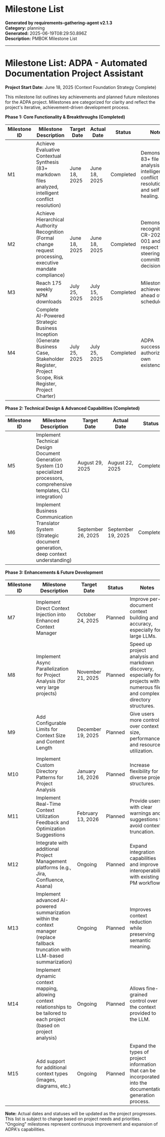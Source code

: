 # Milestone List

**Generated by requirements-gathering-agent v2.1.3**  
**Category:** planning  
**Generated:** 2025-06-19T08:29:50.896Z  
**Description:** PMBOK Milestone List

---

# Milestone List: ADPA - Automated Documentation Project Assistant

**Project Start Date:** June 18, 2025 (Context Foundation Strategy Complete)

This milestone list outlines key achievements and planned future milestones for the ADPA project.  Milestones are categorized for clarity and reflect the project's iterative, achievement-driven development process.

**Phase 1: Core Functionality & Breakthroughs (Completed)**

| Milestone ID | Milestone Description                                                                     | Target Date       | Actual Date         | Status       | Notes                                                                                |
|--------------|-----------------------------------------------------------------------------------------|--------------------|----------------------|-------------|----------------------------------------------------------------------------------------|
| M1           | Achieve Evaluative Contextual Synthesis (83+ markdown files analyzed, intelligent conflict resolution) | June 18, 2025     | June 18, 2025       | Completed    | Demonstrated 83+ file analysis, intelligent conflict resolution, and self-healing.    |
| M2           | Achieve Hierarchical Authority Recognition (Formal change request processing, executive mandate compliance) | June 18, 2025     | June 18, 2025       | Completed    | Demonstrated recognition of CR-2025-001 and respect for steering committee decisions. |
| M3           | Reach 175 weekly NPM downloads                                                            | July 25, 2025      | July 15, 2025        | Completed    | Milestone achieved ahead of schedule.                                                |
| M4           | Complete AI-Powered Strategic Business Inception (Generate Business Case, Stakeholder Register, Project Scope, Risk Register, Project Charter) | July 25, 2025      | July 25, 2025        | Completed    | ADPA successfully authorized its own existence.                                      |


**Phase 2: Technical Design & Advanced Capabilities (Completed)**

| Milestone ID | Milestone Description                                                                                             | Target Date       | Actual Date         | Status       | Notes                                                                                                           |
|--------------|-----------------------------------------------------------------------------------------------------------------|--------------------|----------------------|-------------|-------------------------------------------------------------------------------------------------------------------|
| M5           | Implement Technical Design Document Generation System (10 specialized processors, comprehensive templates, CLI integration) | August 29, 2025    | August 22, 2025      | Completed    | All 10 processors implemented and integrated with CLI.                                                        |
| M6           | Implement Business Communication Translator System (Strategic document generation, deep context understanding)      | September 26, 2025 | September 19, 2025    | Completed    | Successfully generates professional Company Values, Purpose Statements, and other strategic documents.            |


**Phase 3: Enhancements & Future Development**

| Milestone ID | Milestone Description                                                                                                            | Target Date       | Status       | Notes                                                                                                                                |
|--------------|---------------------------------------------------------------------------------------------------------------------------------|--------------------|-------------|-----------------------------------------------------------------------------------------------------------------------------------------|
| M7           | Implement Direct Context Injection into Enhanced Context Manager                                                                 | October 24, 2025  | Planned      | Improve per-document context building and accuracy, especially for large LLMs.                                                      |
| M8           | Implement Async Parallelization for Project Analysis (for very large projects)                                                  | November 21, 2025 | Planned      | Speed up project analysis and markdown discovery, especially for projects with numerous files and complex directory structures.           |
| M9           | Add Configurable Limits for Context Size and Content Length                                                                     | December 19, 2025 | Planned      | Give users more control over context size, performance, and resource utilization.                                                    |
| M10          | Implement Custom Directory Patterns for Project Analysis                                                                        | January 16, 2026  | Planned      | Increase flexibility for diverse project structures.                                                                                 |
| M11          | Implement Real-Time Context Utilization Feedback and Optimization Suggestions                                                    | February 13, 2026 | Planned      | Provide users with clear warnings and suggestions to avoid context truncation.                                                        |
| M12          | Integrate with additional Project Management platforms (e.g., Jira, Confluence, Asana)                                         | Ongoing            | Planned      | Expand integration capabilities and improve interoperability with existing PM workflows.                                                |
| M13          | Implement advanced AI-powered summarization within the context manager (replace fallback truncation with LLM-based summarization) | Ongoing            | Planned      | Improves context reduction while preserving semantic meaning.                                                                    |
| M14          | Implement dynamic context mapping, allowing context relationships to be tailored to each project (based on project analysis)     | Ongoing            | Planned      | Allows fine-grained control over the context provided to the LLM.                                                            |
| M15          | Add support for additional context types (images, diagrams, etc.)                                                           | Ongoing            | Planned      | Expand the types of project information that can be incorporated into the documentation generation process.                      |


**Note:**  Actual dates and statuses will be updated as the project progresses.  This list is subject to change based on project needs and priorities.  "Ongoing" milestones represent continuous improvement and expansion of ADPA's capabilities.
